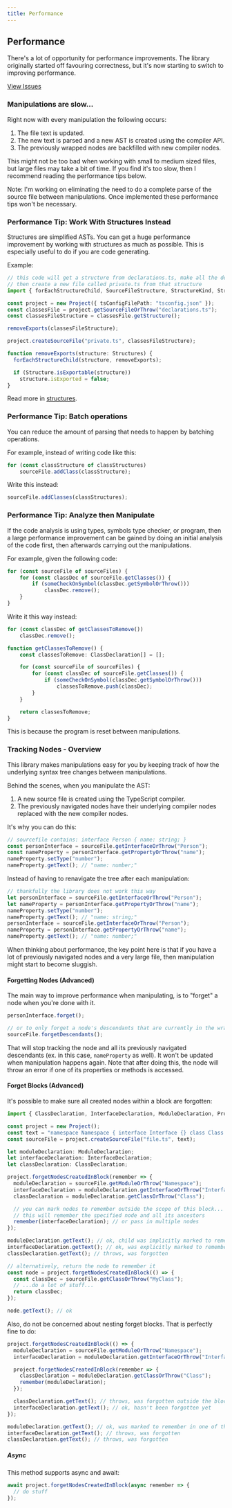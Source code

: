 ```yaml
---
title: Performance
---
```


## Performance

There's a lot of opportunity for performance improvements. The library originally started off favouring correctness, but it's now starting to switch to improving performance.

[View Issues](https://github.com/dsherret/ts-morph/labels/performance)

### Manipulations are slow...

Right now with every manipulation the following occurs:

1. The file text is updated.
2. The new text is parsed and a new AST is created using the compiler API.
3. The previously wrapped nodes are backfilled with new compiler nodes.

This might not be too bad when working with small to medium sized files, but large files may take a bit of time. If you find it's too slow, then I recommend reading the performance tips below.

Note: I'm working on eliminating the need to do a complete parse of the source file between manipulations. Once implemented these performance tips won't be necessary.

### Performance Tip: Work With Structures Instead

Structures are simplified ASTs. You can get a huge performance improvement by working with structures as much as possible. This is especially useful to do if you are code generating.

Example:

```ts
// this code will get a structure from declarations.ts, make all the descendants not be exported,
// then create a new file called private.ts from that structure
import { forEachStructureChild, SourceFileStructure, StructureKind, Structures, Structures } from "ts-morph";

const project = new Project({ tsConfigFilePath: "tsconfig.json" });
const classesFile = project.getSourceFileOrThrow("declarations.ts");
const classesFileStructure = classesFile.getStructure();

removeExports(classesFileStructure);

project.createSourceFile("private.ts", classesFileStructure);

function removeExports(structure: Structures) {
  forEachStructureChild(structure, removeExports);

  if (Structure.isExportable(structure))
    structure.isExported = false;
}
```

Read more in [structures](structures.md).

### Performance Tip: Batch operations

You can reduce the amount of parsing that needs to happen by batching operations.

For example, instead of writing code like this:

```ts setup: const classStructures: ClassDeclarationStructure[];
for (const classStructure of classStructures)
	sourceFile.addClass(classStructure);
```

Write this instead:

```ts setup: const classStructures: ClassDeclarationStructure[];
sourceFile.addClasses(classStructures);
```

### Performance Tip: Analyze then Manipulate

If the code analysis is using types, symbols type checker, or program, then a large performance improvement can be gained by doing an initial analysis of the code first, then afterwards carrying out the manipulations.

For example, given the following code:

```ts setup: const sourceFiles: SourceFile[]; const someCheckOnSymbol: any;
for (const sourceFile of sourceFiles) {
    for (const classDec of sourceFile.getClasses()) {
        if (someCheckOnSymbol(classDec.getSymbolOrThrow()))
            classDec.remove();
    }
}
```

Write it this way instead:

```ts setup: const sourceFiles: SourceFile[]; const someCheckOnSymbol: any;
for (const classDec of getClassesToRemove())
    classDec.remove();

function getClassesToRemove() {
    const classesToRemove: ClassDeclaration[] = [];

    for (const sourceFile of sourceFiles) {
        for (const classDec of sourceFile.getClasses()) {
            if (someCheckOnSymbol(classDec.getSymbolOrThrow()))
                classesToRemove.push(classDec);
        }
    }

    return classesToRemove;
}
```

This is because the program is reset between manipulations.

### Tracking Nodes - Overview

This library makes manipulations easy for you by keeping track of how the underlying syntax tree changes between manipulations.

Behind the scenes, when you manipulate the AST:

1. A new source file is created using the TypeScript compiler.
2. The previously navigated nodes have their underlying compiler nodes replaced with the new compiler nodes.

It's why you can do this:

```ts
// sourcefile contains: interface Person { name: string; }
const personInterface = sourceFile.getInterfaceOrThrow("Person");
const nameProperty = personInterface.getPropertyOrThrow("name");
nameProperty.setType("number");
nameProperty.getText(); // "name: number;"
```

Instead of having to renavigate the tree after each manipulation:

```ts
// thankfully the library does not work this way
let personInterface = sourceFile.getInterfaceOrThrow("Person");
let nameProperty = personInterface.getPropertyOrThrow("name");
nameProperty.setType("number");
nameProperty.getText(); // "name: string;"
personInterface = sourceFile.getInterfaceOrThrow("Person");
nameProperty = personInterface.getPropertyOrThrow("name");
nameProperty.getText(); // "name: number;"
```

When thinking about performance, the key point here is that if you have a lot of previously navigated nodes and a very large file, then manipulation might start to become sluggish.

#### Forgetting Nodes (Advanced)

The main way to improve performance when manipulating, is to "forget" a node when you're done with it.

```ts setup: let personInterface: InterfaceDeclaration;
personInterface.forget();

// or to only forget a node's descendants that are currently in the wrapped cache
sourceFile.forgetDescendants();
```

That will stop tracking the node and all its previously navigated descendants (ex. in this case, `nameProperty` as well).
It won't be updated when manipulation happens again. Note that after doing this, the node will throw an error if one of its properties or methods is accessed.

#### Forget Blocks (Advanced)

It's possible to make sure all created nodes within a block are forgotten:

```ts
import { ClassDeclaration, InterfaceDeclaration, ModuleDeclaration, Project } from "ts-morph";

const project = new Project();
const text = "namespace Namespace { interface Interface {} class Class {} }";
const sourceFile = project.createSourceFile("file.ts", text);

let moduleDeclaration: ModuleDeclaration;
let interfaceDeclaration: InterfaceDeclaration;
let classDeclaration: ClassDeclaration;

project.forgetNodesCreatedInBlock(remember => {
  moduleDeclaration = sourceFile.getModuleOrThrow("Namespace");
  interfaceDeclaration = moduleDeclaration.getInterfaceOrThrow("Interface");
  classDeclaration = moduleDeclaration.getClassOrThrow("Class");

  // you can mark nodes to remember outside the scope of this block...
  // this will remember the specified node and all its ancestors
  remember(interfaceDeclaration); // or pass in multiple nodes
});

moduleDeclaration.getText(); // ok, child was implicitly marked to remember
interfaceDeclaration.getText(); // ok, was explicitly marked to remember
classDeclaration.getText(); // throws, was forgotten

// alternatively, return the node to remember it
const node = project.forgetNodesCreatedInBlock(() => {
  const classDec = sourceFile.getClassOrThrow("MyClass");
  // ...do a lot of stuff...
  return classDec;
});

node.getText(); // ok
```

Also, do not be concerned about nesting forget blocks. That is perfectly fine to do:

```ts
project.forgetNodesCreatedInBlock(() => {
  moduleDeclaration = sourceFile.getModuleOrThrow("Namespace");
  interfaceDeclaration = moduleDeclaration.getInterfaceOrThrow("Interface");

  project.forgetNodesCreatedInBlock(remember => {
    classDeclaration = moduleDeclaration.getClassOrThrow("Class");
    remember(moduleDeclaration);
  });

  classDeclaration.getText(); // throws, was forgotten outside the block above
  interfaceDeclaration.getText(); // ok, hasn't been forgotten yet
});

moduleDeclaration.getText(); // ok, was marked to remember in one of the blocks
interfaceDeclaration.getText(); // throws, was forgotten
classDeclaration.getText(); // throws, was forgotten
```

##### Async

This method supports async and await:

```ts
await project.forgetNodesCreatedInBlock(async remember => {
  // do stuff
});
```
